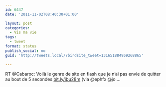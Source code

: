 ```yaml
---
id: 6447
date: '2011-11-02T08:40:30+01:00'

layout: post
categories:
  - Vis ma vie
tags:
  - tweet
format: status
publish_social: no
guid: 'http://tweets.local/?birdsite_tweet=131651884959268865'

---
```


RT @Cabaroc: Voilà le genre de site en flash que je n’ai pas envie de quitter au bout de 5 secondes [bit.ly/ibu28m](http://bit.ly/ibu28m) (via @ephfx @jo …